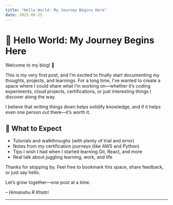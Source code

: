 ```yaml
---
title: "Hello World: My Journey Begins Here"
date: 2025-06-25
---
```

# 👋 Hello World: My Journey Begins Here

Welcome to my blog! 🎉

This is my very first post, and I’m excited to finally start documenting my thoughts, projects, and learnings. For a long time, I’ve wanted to create a space where I could share what I’m working on—whether it’s coding experiments, cloud projects, certifications, or just interesting things I discover along the way.

I believe that writing things down helps solidify knowledge, and if it helps even one person out there—it’s worth it.

## 📌 What to Expect

- Tutorials and walkthroughs (with plenty of trial and error)  
- Notes from my certification journeys (like AWS and Python)  
- Tips I wish I had when I started learning Git, React, and more  
- Real talk about juggling learning, work, and life  

Thanks for stopping by. Feel free to bookmark this space, share feedback, or just say hello.

Let’s grow together—one post at a time.

_– Himanshu R Khatri_

---
